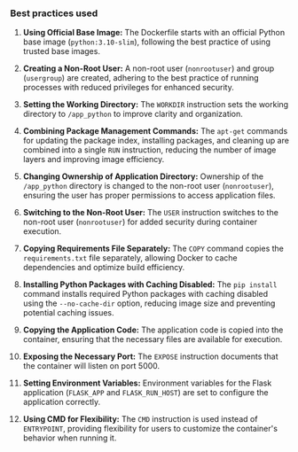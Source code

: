 ### Best practices used
1. **Using Official Base Image:** The Dockerfile starts with an official Python base image (`python:3.10-slim`), following the best practice of using trusted base images.

2. **Creating a Non-Root User:** A non-root user (`nonrootuser`) and group (`usergroup`) are created, adhering to the best practice of running processes with reduced privileges for enhanced security.

3. **Setting the Working Directory:** The `WORKDIR` instruction sets the working directory to `/app_python` to improve clarity and organization.

4. **Combining Package Management Commands:** The `apt-get` commands for updating the package index, installing packages, and cleaning up are combined into a single `RUN` instruction, reducing the number of image layers and improving image efficiency.

5. **Changing Ownership of Application Directory:** Ownership of the `/app_python` directory is changed to the non-root user (`nonrootuser`), ensuring the user has proper permissions to access application files.

6. **Switching to the Non-Root User:** The `USER` instruction switches to the non-root user (`nonrootuser`) for added security during container execution.

7. **Copying Requirements File Separately:** The `COPY` command copies the `requirements.txt` file separately, allowing Docker to cache dependencies and optimize build efficiency.

8. **Installing Python Packages with Caching Disabled:** The `pip install` command installs required Python packages with caching disabled using the `--no-cache-dir` option, reducing image size and preventing potential caching issues.

9. **Copying the Application Code:** The application code is copied into the container, ensuring that the necessary files are available for execution.

10. **Exposing the Necessary Port:** The `EXPOSE` instruction documents that the container will listen on port 5000.

11. **Setting Environment Variables:** Environment variables for the Flask application (`FLASK_APP` and `FLASK_RUN_HOST`) are set to configure the application correctly.

12. **Using CMD for Flexibility:** The `CMD` instruction is used instead of `ENTRYPOINT`, providing flexibility for users to customize the container's behavior when running it.
